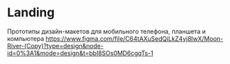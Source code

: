 # Landing
Прототипы дизайн-макетов для мобильного телефона, планшета и компьютера
https://www.figma.com/file/C64tAXuSedQiLkZ4vj8IwX/Moon-River-(Copy)?type=design&node-id=0%3A1&mode=design&t=bbI8SOs0MD6cgqTs-1
